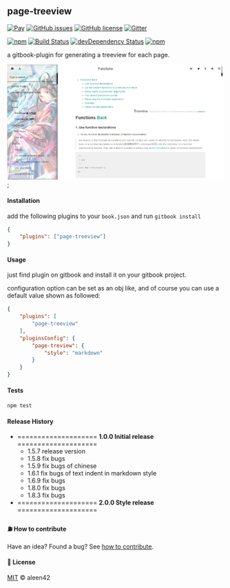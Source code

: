 ## page-treeview

[![Pay](https://img.shields.io/badge/%24-free-%23a10000.svg)](#) [![GitHub issues](https://img.shields.io/github/issues/aleen42/gitbook-treeview.svg)](https://github.com/aleen42/gitbook-treeview/issues) [![GitHub license](https://img.shields.io/badge/license-MIT-blue.svg)](https://raw.githubusercontent.com/aleen42/gitbook-treeview/master/LICENSE) [![Gitter](https://badges.gitter.im/aleen42/gitbook-treeview.svg)](https://gitter.im/aleen42/gitbook-treeview?utm_source=badge&utm_medium=badge&utm_campaign=pr-badge)

[![npm](https://img.shields.io/npm/v/gitbook-plugin-page-treeview.svg)](https://www.npmjs.com/package/gitbook-plugin-page-treeview) [![Build Status](https://travis-ci.org/aleen42/gitbook-treeview.svg?branch=master)](https://travis-ci.org/aleen42/gitbook-treeview) [![devDependency Status](https://david-dm.org/aleen42/gitbook-treeview/dev-status.svg)](https://david-dm.org/aleen42/gitbook-treeview#info=devDependencies) [![npm](https://img.shields.io/npm/dt/gitbook-plugin-page-treeview.svg)](https://www.npmjs.com/package/gitbook-plugin-page-treeview)

a gitbook-plugin for generating a treeview for each page.

![](./1.png);

#### Installation

add the following plugins to your `book.json` and run `gitbook install`

```json
{
    "plugins": ["page-treeview"]
}
```

#### Usage

just find plugin on gitbook and install it on your gitbook project.

configuration option can be set as an obj like, and of course you can use a default value shown as followed:

```json
{
	"plugins": [
		"page-treeview"
	],
	"pluginsConfig": {
		"page-treview": {
			"style": "markdown"
		}
	}
}
```

#### Tests

```bash
npm test
```

#### Release History

* ==================== **1.0.0 Initial release** ====================
	* 1.5.7 release version
	* 1.5.8 fix bugs
	* 1.5.9 fix bugs of chinese
	* 1.6.1 fix bugs of text indent in markdown style
	* 1.6.9 fix bugs
	* 1.8.0 fix bugs
	* 1.8.3 fix bugs
* ==================== **2.0.0 Style release** ====================

#### :fuelpump: How to contribute

Have an idea? Found a bug? See [how to contribute](https://aleen42.gitbooks.io/personalwiki/content/contribution.html).

#### :scroll: License

[MIT](https://aleen42.gitbooks.io/personalwiki/content/MIT.html) © aleen42
